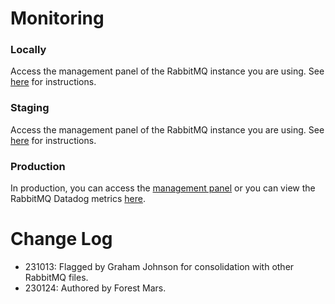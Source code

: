 # Monitoring
### Locally
Access the management panel of the RabbitMQ instance you are using. See [here][1] for instructions.
### Staging
Access the management panel of the RabbitMQ instance you are using. See [here][1] for instructions.
### Production
In production, you can access the [management panel][1] or you can view the RabbitMQ Datadog metrics [here][2].


[1]: https://github.com/hicommonwealth/commonwealth/wiki/RabbitMQ-FAQ#how-do-i-access-the-correct-rabbitmq-management-dashboard
[2]: https://us5.datadoghq.com/dashboard/yjx-n4h-z6a/chain-events?from_ts=1674468398547&to_ts=1674482798547&live=true

# Change Log 

- 231013: Flagged by Graham Johnson for consolidation with other RabbitMQ files. 
- 230124: Authored by Forest Mars.